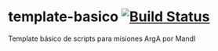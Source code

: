 # template-basico [![Build Status](https://travis-ci.org/IgnacioKase/template-basico.svg?branch=Desarrollo)](https://travis-ci.org/IgnacioKase/template-basico)
Template básico de scripts para misiones ArgA por MandI
